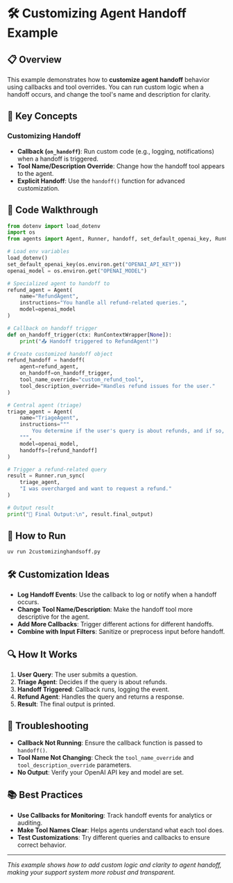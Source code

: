 # 🛠️ Customizing Agent Handoff Example

## 📋 Overview
This example demonstrates how to **customize agent handoff** behavior using callbacks and tool overrides. You can run custom logic when a handoff occurs, and change the tool's name and description for clarity.

## 🎯 Key Concepts

### **Customizing Handoff**
- **Callback (`on_handoff`)**: Run custom code (e.g., logging, notifications) when a handoff is triggered.
- **Tool Name/Description Override**: Change how the handoff tool appears to the agent.
- **Explicit Handoff**: Use the `handoff()` function for advanced customization.

## 📁 Code Walkthrough

```python
from dotenv import load_dotenv
import os
from agents import Agent, Runner, handoff, set_default_openai_key, RunContextWrapper

# Load env variables
load_dotenv()
set_default_openai_key(os.environ.get("OPENAI_API_KEY"))
openai_model = os.environ.get("OPENAI_MODEL")

# Specialized agent to handoff to
refund_agent = Agent(
    name="RefundAgent",
    instructions="You handle all refund-related queries.",
    model=openai_model
)

# Callback on handoff trigger
def on_handoff_trigger(ctx: RunContextWrapper[None]):
    print("📤 Handoff triggered to RefundAgent!")

# Create customized handoff object
refund_handoff = handoff(
    agent=refund_agent,
    on_handoff=on_handoff_trigger,
    tool_name_override="custom_refund_tool",
    tool_description_override="Handles refund issues for the user."
)

# Central agent (triage)
triage_agent = Agent(
    name="TriageAgent",
    instructions="""
        You determine if the user's query is about refunds, and if so, call the appropriate handoff tool.
    """,
    model=openai_model,
    handoffs=[refund_handoff]
)

# Trigger a refund-related query
result = Runner.run_sync(
    triage_agent,
    "I was overcharged and want to request a refund."
)

# Output result
print("🤖 Final Output:\n", result.final_output)
```

## 🚀 How to Run

```bash
uv run 2customizinghandsoff.py
```

## 🛠️ Customization Ideas

- **Log Handoff Events**: Use the callback to log or notify when a handoff occurs.
- **Change Tool Name/Description**: Make the handoff tool more descriptive for the agent.
- **Add More Callbacks**: Trigger different actions for different handoffs.
- **Combine with Input Filters**: Sanitize or preprocess input before handoff.

## 🔍 How It Works

1. **User Query**: The user submits a question.
2. **Triage Agent**: Decides if the query is about refunds.
3. **Handoff Triggered**: Callback runs, logging the event.
4. **Refund Agent**: Handles the query and returns a response.
5. **Result**: The final output is printed.

## 🐛 Troubleshooting

- **Callback Not Running**: Ensure the callback function is passed to `handoff()`.
- **Tool Name Not Changing**: Check the `tool_name_override` and `tool_description_override` parameters.
- **No Output**: Verify your OpenAI API key and model are set.

## 📚 Best Practices

- **Use Callbacks for Monitoring**: Track handoff events for analytics or auditing.
- **Make Tool Names Clear**: Helps agents understand what each tool does.
- **Test Customizations**: Try different queries and callbacks to ensure correct behavior.

---

*This example shows how to add custom logic and clarity to agent handoff, making your support system more robust and transparent.* 